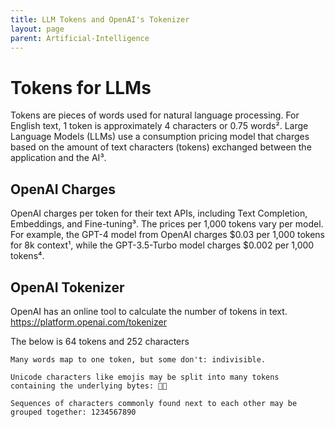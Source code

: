 ```yaml
---
title: LLM Tokens and OpenAI's Tokenizer
layout: page
parent: Artificial-Intelligence
---
```

# Tokens for LLMs

Tokens are pieces of words used for natural language processing. For English text, 1 token is approximately 4 characters or 0.75 words². Large Language Models (LLMs) use a consumption pricing model that charges based on the amount of text characters (tokens) exchanged between the application and the AI³.

## OpenAI Charges

OpenAI charges per token for their text APIs, including Text Completion, Embeddings, and Fine-tuning³. The prices per 1,000 tokens vary per model. For example, the GPT-4 model from OpenAI charges $0.03 per 1,000 tokens for 8k context¹, while the GPT-3.5-Turbo model charges $0.002 per 1,000 tokens⁴.

## OpenAI Tokenizer

OpenAI has an online tool to calculate the number of tokens in text.  https://platform.openai.com/tokenizer

The below is 64 tokens and 252 characters
```
Many words map to one token, but some don't: indivisible.

Unicode characters like emojis may be split into many tokens containing the underlying bytes: 🤚🏾

Sequences of characters commonly found next to each other may be grouped together: 1234567890
```